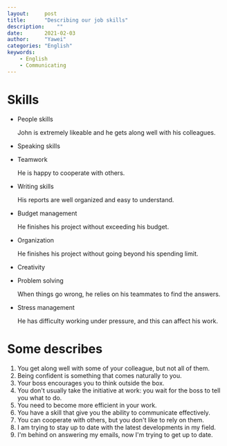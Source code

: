 ```yaml
---
layout:		post
title:		"Describing our job skills"
description:	""
date:		2021-02-03
author:		"Yawei"
categories: "English"
keywords:
    - English
    - Communicating
---
```


# Skills

* People skills

    John is extremely likeable and he gets along well with his colleagues.
* Speaking skills
* Teamwork

    He is happy to cooperate with others.
* Writing skills

    His reports are well organized and easy to understand.
* Budget management

    He finishes his project without exceeding his budget.
* Organization

    He finishes his project without going beyond his spending limit.
* Creativity
* Problem solving

    When things go wrong, he relies on his teammates to find the answers.
* Stress management     

    He has difficulty working under pressure, and this can affect his work.

# Some describes
1. You get along well with some of your colleague, but not all of them.
2. Being confident is something that comes naturally to you.
3. Your boss encourages you to think outside the box.
4. You don't usually take the initiative at work: you wait for the boss to tell you what to do.
5. You need to become more efficient in your work.
6. You have a skill that give you the ability to communicate effectively.
7. You can cooperate with others, but you don't like to rely on them.
8. I am trying to stay up to date with the latest developments in my field. 
9. I'm behind on answering my emails, now I'm trying to get up to date.

